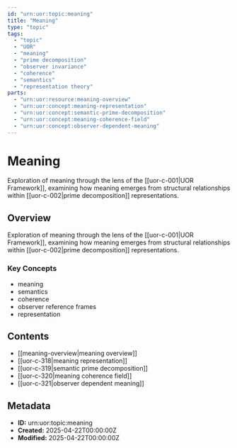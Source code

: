```yaml
---
id: "urn:uor:topic:meaning"
title: "Meaning"
type: "topic"
tags:
  - "topic"
  - "UOR"
  - "meaning"
  - "prime decomposition"
  - "observer invariance"
  - "coherence"
  - "semantics"
  - "representation theory"
parts:
  - "urn:uor:resource:meaning-overview"
  - "urn:uor:concept:meaning-representation"
  - "urn:uor:concept:semantic-prime-decomposition"
  - "urn:uor:concept:meaning-coherence-field"
  - "urn:uor:concept:observer-dependent-meaning"
---
```


# Meaning

Exploration of meaning through the lens of the [[uor-c-001|UOR Framework]], examining how meaning emerges from structural relationships within [[uor-c-002|prime decomposition]] representations.

## Overview

Exploration of meaning through the lens of the [[uor-c-001|UOR Framework]], examining how meaning emerges from structural relationships within [[uor-c-002|prime decomposition]] representations.

### Key Concepts

- meaning
- semantics
- coherence
- observer reference frames
- representation

## Contents

- [[meaning-overview|meaning overview]]
- [[uor-c-318|meaning representation]]
- [[uor-c-319|semantic prime decomposition]]
- [[uor-c-320|meaning coherence field]]
- [[uor-c-321|observer dependent meaning]]

## Metadata

- **ID:** urn:uor:topic:meaning
- **Created:** 2025-04-22T00:00:00Z
- **Modified:** 2025-04-22T00:00:00Z
